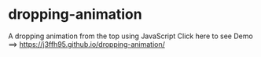 # dropping-animation
A dropping animation from the top using JavaScript
Click here to see Demo ==> https://j3ffh95.github.io/dropping-animation/
